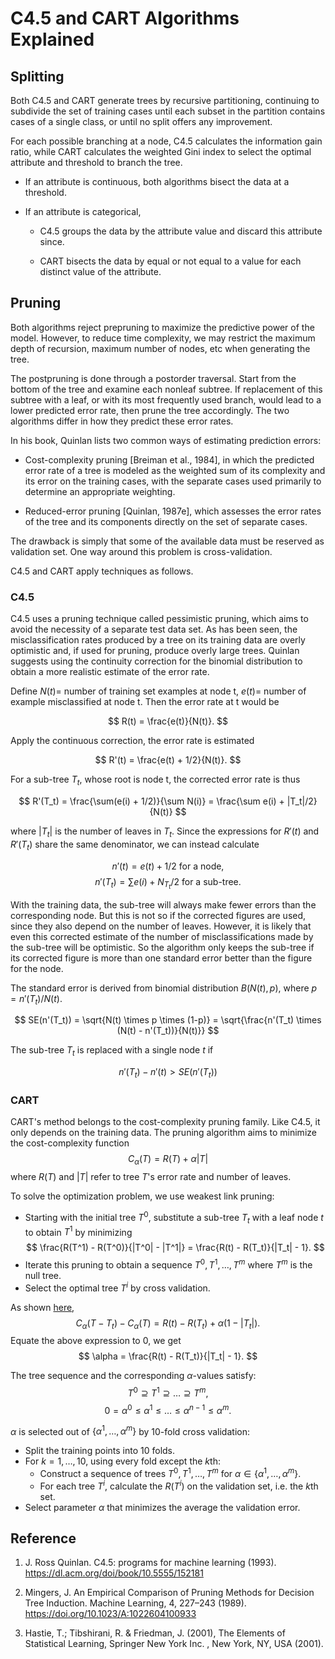 # C4.5 and CART Algorithms Explained

## Splitting

Both C4.5 and CART generate trees by recursive partitioning, continuing to subdivide the set of training cases until each subset in the partition contains cases of a single class, or until no split offers any improvement. 

For each possible branching at a node, C4.5 calculates the information gain ratio, while CART calculates the weighted Gini index to select the optimal attribute and threshold to branch the tree.

+ If an attribute is continuous, both algorithms bisect the data at a threshold.

+ If an attribute is categorical,
  
  + C4.5 groups the data by the attribute value and discard this attribute since. 
  
  + CART bisects the data by equal or not equal to a value for each distinct value of the attribute.

## Pruning

Both algorithms reject prepruning to maximize the predictive power of the model. However, to reduce time complexity, we may restrict the maximum depth of recursion, maximum number of nodes, etc when generating the tree.

The postpruning is done through a postorder traversal. Start from the bottom of the tree and examine each nonleaf subtree. If replacement of this subtree with a leaf, or with its most frequently used branch, would lead to a lower predicted error rate, then prune the tree accordingly. The two algorithms differ in how they predict these error rates.

In his book, Quinlan lists two common ways of estimating prediction errors:

+ Cost-complexity pruning [Breiman et al., 1984], in which the predicted error rate of a tree is modeled as the weighted sum of its complexity and its error on the training cases, with the separate cases used primarily to determine an appropriate weighting.

+ Reduced-error pruning [Quinlan, 1987e], which assesses the error rates of the tree and its components directly on the set of separate cases.

The drawback is simply that some of the available data must be reserved as validation set. One way around this problem is cross-validation. 

C4.5 and CART apply techniques as follows.

### C4.5

C4.5 uses a pruning technique called pessimistic pruning, which aims to avoid the necessity of a separate test data set. As has been seen, the misclassification rates produced by a tree on its training data are overly optimistic and, if used for pruning, produce overly large trees. Quinlan suggests using the continuity correction for the binomial distribution to obtain a more realistic estimate of the error rate.

Define $N(t) =$  number of training set examples at node t, $e(t) =$ number of example misclassified at node t. Then the error rate at t would be

$$ R(t) = \frac{e(t)}{N(t)}. $$

Apply the continuous correction, the error rate is estimated

$$ R'(t) = \frac{e(t) + 1/2}{N(t)}. $$

For a sub-tree $T_t$, whose root is node t, the corrected error rate is thus

$$ R'(T_t) = \frac{\sum(e(i) + 1/2)}{\sum N(i)} = \frac{\sum e(i) + |T_t|/2}{N(t)} $$

where $|T_t|$ is the number of leaves in $T_t$. Since the expressions for $R'(t)$ and $R'(T_t)$ share the same denominator, we can instead calculate

$$ n'(t) = e(t) + 1/2 \  \text{for a node}, $$
$$ n'(T_t) = \sum e(i) + N_{T_t}/2 \ \text{for a sub-tree}. $$

With the training data, the sub-tree will always make fewer errors than the corresponding node. But this is not so if the corrected figures are used, since they also depend on the number of leaves. However, it is likely that even this corrected estimate of the number of misclassifications made by the sub-tree will be optimistic. So the algorithm only keeps the sub-tree if its corrected figure is more than one standard error better than the figure for the node.

The standard error is derived from binomial distribution $B(N(t), p)$, where $p = n'(T_t)/N(t)$.

$$ SE(n'(T_t)) = \sqrt{N(t) \times p \times (1-p)} = \sqrt{\frac{n'(T_t) \times (N(t) - n'(T_t))}{N(t)}} $$

The sub-tree $T_t$ is replaced with a single node $t$ if

$$ n'(T_t) - n'(t) > SE(n'(T_t)) $$

### CART

CART's method belongs to the cost-complexity pruning family. Like C4.5, it only depends on the training data. The pruning algorithm aims to minimize the cost-complexity function
$$ C_\alpha(T) = R(T) + \alpha |T| $$
where $R(T)$ and $|T|$ refer to tree $T$'s error rate and number of leaves.

To solve the optimization problem, we use weakest link pruning:
+ Starting with the initial tree $T^0$, substitute a sub-tree $T_t$ with a leaf node $t$ to obtain $T^1$ by minimizing 
$$ \frac{R(T^1) - R(T^0)}{|T^0| - |T^1|} = \frac{R(t) - R(T_t)}{|T_t| - 1}. $$
+ Iterate this pruning to obtain a sequence $T^0, T^1, \ldots, T^m$ where $T^m$ is the null tree.
+ Select the optimal tree $T^i$ by cross validation.

As shown [here](https://stats.stackexchange.com/questions/193538/how-to-choose-alpha-in-cost-complexity-pruning#), 
$$ C_\alpha(T - T_t) - C_\alpha(T) = R(t) - R(T_t) + \alpha (1 - |T_t|).$$
Equate the above expression to $0$, we get
$$ \alpha = \frac{R(t) - R(T_t)}{|T_t| - 1}. $$

The tree sequence and the corresponding $\alpha$-values satisfy:
$$ T^0 \supseteq T^1 \supseteq \ldots \supseteq T^m, $$
$$ 0 = \alpha^0 \leq \alpha^1 \leq \ldots \leq \alpha^{n-1} \leq \alpha^m. $$
 
$\alpha$ is selected out of $\{\alpha^1, \ldots, \alpha^m\}$ by 10-fold cross validation:
+ Split the training points into 10 folds.
+ For $k = 1, \ldots, 10$, using every fold except the $k$th:
  + Construct a sequence of trees $T^0, T^1, \ldots, T^m$ for $\alpha \in \{\alpha^1, \ldots, \alpha^m\}$.
  + For each tree $T^i$, calculate the $R(T^i)$ on the validation set, i.e. the $k$th set.
+ Select parameter $\alpha$ that minimizes the average the validation error.

## Reference

1. J. Ross Quinlan. C4.5: programs for machine learning (1993).
   https://dl.acm.org/doi/book/10.5555/152181

2. Mingers, J. An Empirical Comparison of Pruning Methods for Decision Tree Induction. Machine Learning, 4, 227–243 (1989).
   https://doi.org/10.1023/A:1022604100933

3. Hastie, T.; Tibshirani, R. & Friedman, J. (2001), The Elements of Statistical Learning, Springer New York Inc. , New York, NY, USA (2001).
